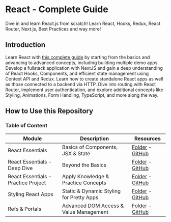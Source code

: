 # React - Complete Guide

Dive in and learn React.js from scratch! Learn React, Hooks, Redux, React Router, Next.js, Best Practices and way more!

## Introduction

Learn React with [this complete guide](https://www.udemy.com/course/react-the-complete-guide-incl-redux) by starting from the basics and advancing to advanced concepts, including building multiple demo apps. Develop a fullstack application with NextJS and gain a deep understanding of React Hooks, Components, and efficient state management using Context API and Redux. Learn how to create standalone React apps as well as those connected to a backend via HTTP. Dive into routing with React Router, implement user authentication, and explore additional concepts like Styling, Animations, Form Handling, TypeScript, and more along the way.

## How to Use this Repository

### Table of Content

| Module                              | Description                              | Resources                                                                                                                                     |
| ----------------------------------- | ---------------------------------------- | --------------------------------------------------------------------------------------------------------------------------------------------- |
| React Essentials                    | Basics of Components, JSX & State        | [Folder](./complete-path/react-essentials/) - [GitHub](https://github.com/ThomasCode92/react-complete-guide/commits/react-essentials)         |
| React Essentials - Deep Dive        | Beyond the Basics                        | [Folder](./complete-path/essentials-deep-dive/) - [GitHub](https://github.com/ThomasCode92/react-complete-guide/commits/essentials-deep-dive) |
| React Essentials - Practice Project | Apply Knowledge & Practice Concepts      | [Folder](./complete-path/essentials-practice/) - [GitHub](https://github.com/ThomasCode92/react-complete-guide/commits/essentials-practice)   |
| Styling React Apps                  | Static & Dynamic Styling for Pretty Apps | [Folder](./complete-path/styling-components/) - [GitHub](https://github.com/ThomasCode92/react-complete-guide/commits/styling-components)     |
| Refs & Portals                      | Advanced DOM Access & Value Management   | [Folder](./complete-path/refs-portals/) - [GitHub](https://github.com/ThomasCode92/react-complete-guide/commits/refs-portals)                 |
